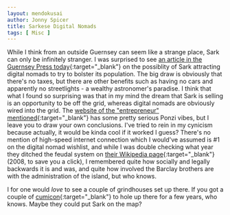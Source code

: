 ```yaml
---
layout: mendokusai
author: Jonny Spicer
title: Sarkese Digital Nomads
tags: [ Misc ]
---
```

While I think from an outside Guernsey can seem like a strange place, Sark can only be infinitely stranger. I was surprised to see [an article in the Guernsey Press today](https://guernseypress.com/news/2020/11/30/sark-seeks-digital-nomads-to-relocate-to-the-island/){:target="_blank"} on the possiblity of Sark attracting digital nomads to try to bolster its
population. The big draw is obviously that there's no taxes, but there are other benefits such as having no cars and apparently no streetlights - a wealthy astronomer's paradise. I
think that what I found so surprising was that in my mind the dream that Sark is selling is an opportunity to be off the grid, whereas digital nomads are obviously wired into the grid.
The [website of the "entrepreneur" mentioned](https://www.swen-lorenz.com/){:target="_blank"} has some pretty serious Ponzi vibes, but I leave you to draw your own conclusions. I've
tried to rein in my cynicism because actually, it would be kinda cool if it worked I guess? There's no mention of high-speed internet connection which I would've assumed is #1 on the
digital nomad wishlist, and while I was double checking what year they ditched the feudal system on [their Wikipedia page](https://en.wikipedia.org/wiki/Sark){:target="_blank"} (2008,
to save you a click), I remembered quite how socially and legally backwards it is and was, and quite how involved the Barclay brothers are with the administration of the island, but
who knows.

I for one would *love* to see a couple of grindhouses set up there. If you got a couple of [cumicon](https://www.pokernews.com/news/2017/11/online-crusher-cumicon-retires-graph-29420.htm){:target="_blank"} to hole up there for a few years, who knows. Maybe they could put Sark on the map?
